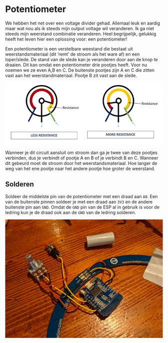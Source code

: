 # Potentiometer
We hebben het net over een voltage divider gehad. Allemaal leuk en aardig maar wat nou als ik steeds mijn output voltage wil veranderen. Ik ga niet steeds mijn weerstand combinatie veranderen. Heel begrijpelijk, gelukkig heeft het leven hier een oplossing voor: een potentiometer! 

Een potentiometer is een verstelbare weestand die bestaat uit weerstandsmateriaal (dit ‘remt’ de stroom als het ware af) en een loper/slede. De stand van de slede kan je veranderen door aan de knop te draaien. Dit kan omdat een potentiometer drie pootjes heeft. Voor nu noemen we ze even A,B en C. De buitenste pootjes zijn A en C die zitten vast aan het weerstandmateriaal. Pootje B zit vast aan de slede. 

![Potentiometer aansluiting op esp](../assets/images/Potmeter.png)

Wanneer je dit circuit aansluit om stroom dan ga je twee van deze pootjes verbinden, dus je verbindt of pootje A en B of je verbindt B en C. Wanneer dit gebeurd moet de stroom door het weerstandsmateriaal. Hoe langer de weg van het ene pootje naar het andere pootje hoe groter de weerstand.

## Solderen
Soldeer de middelste pin van de potentiometer met een draad aan `A0`. Een van de buitenste pinnen soldeer je met een draad aan `3V3` en de andere buitenste pin aan `GND`. Omdat de `GND` pin van de ESP al in gebruik is voor de ledring kun je de draad ook aan de `GND` van de ledring solderen.

![Potentiometer aansluiting op esp](../assets/images/hardware-potentiometer.jpg)
